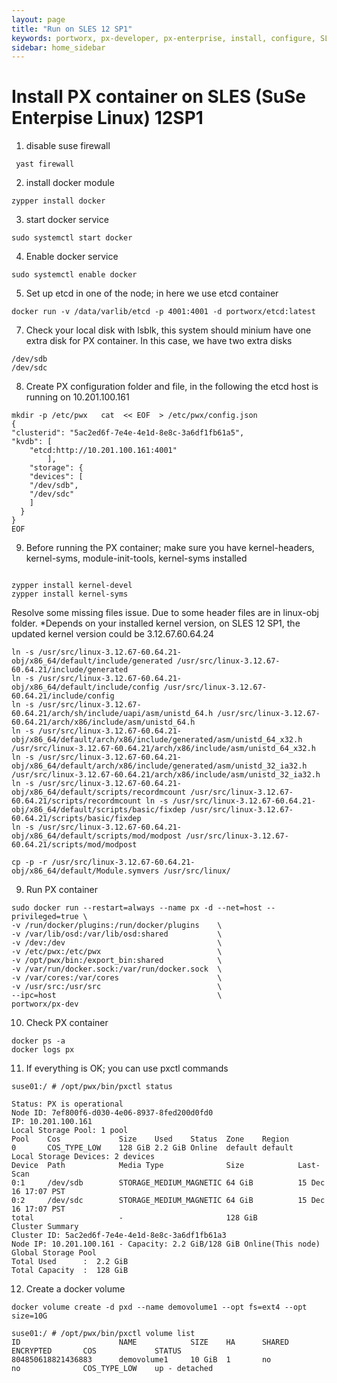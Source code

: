 ```yaml
---
layout: page
title: "Run on SLES 12 SP1"
keywords: portworx, px-developer, px-enterprise, install, configure, SLES 12, SP1
sidebar: home_sidebar
---
```


# Install PX container on SLES (SuSe Enterpise Linux) 12SP1

  1. disable suse firewall
  ```
   yast firewall
  ```
  2. install docker module   
  ```
  zypper install docker
  ```
  3. start docker service  
  ```
  sudo systemctl start docker
  ```
  4. Enable docker service
  ```
  sudo systemctl enable docker
  ```
  5. Set up etcd in one of the node; in here we use etcd container 
  ```
  docker run -v /data/varlib/etcd -p 4001:4001 -d portworx/etcd:latest
  ```
  7. Check your local disk with lsblk, this system should minium have one extra disk for PX container.
  In this case, we have two extra disks   
  ```
  /dev/sdb
  /dev/sdc
  ```
  8. Create PX configuration folder and file, in the following the etcd host is running on 10.201.100.161 
  ```
  mkdir -p /etc/pwx   cat  << EOF  > /etc/pwx/config.json
  {  
  "clusterid": "5ac2ed6f-7e4e-4e1d-8e8c-3a6df1fb61a5",
  "kvdb": [
      "etcd:http://10.201.100.161:4001"
          ],
      "storage": {
      "devices": [
      "/dev/sdb",
      "/dev/sdc"
      ]
    }
  }
  EOF
  ```
  9. Before running the PX container; make sure you have kernel-headers, kernel-syms, module-init-tools, kernel-syms installed
  ```
  
  zypper install kernel-devel
  zypper install kernel-syms
  
  ```
  
  Resolve some missing files issue. Due to some header files are in linux-obj folder.
  *Depends on your installed kernel version, on SLES 12 SP1, the updated kernel version could be 3.12.67.60.64.24
  ```
  ln -s /usr/src/linux-3.12.67-60.64.21-obj/x86_64/default/include/generated /usr/src/linux-3.12.67-60.64.21/include/generated
  ln -s /usr/src/linux-3.12.67-60.64.21-obj/x86_64/default/include/config /usr/src/linux-3.12.67-60.64.21/include/config
  ln -s /usr/src/linux-3.12.67-60.64.21/arch/sh/include/uapi/asm/unistd_64.h /usr/src/linux-3.12.67-60.64.21/arch/x86/include/asm/unistd_64.h
  ln -s /usr/src/linux-3.12.67-60.64.21-obj/x86_64/default/arch/x86/include/generated/asm/unistd_64_x32.h /usr/src/linux-3.12.67-60.64.21/arch/x86/include/asm/unistd_64_x32.h
  ln -s /usr/src/linux-3.12.67-60.64.21-obj/x86_64/default/arch/x86/include/generated/asm/unistd_32_ia32.h /usr/src/linux-3.12.67-60.64.21/arch/x86/include/asm/unistd_32_ia32.h
  ln -s /usr/src/linux-3.12.67-60.64.21-obj/x86_64/default/scripts/recordmcount /usr/src/linux-3.12.67-60.64.21/scripts/recordmcount ln -s /usr/src/linux-3.12.67-60.64.21-obj/x86_64/default/scripts/basic/fixdep /usr/src/linux-3.12.67-60.64.21/scripts/basic/fixdep
  ln -s /usr/src/linux-3.12.67-60.64.21-obj/x86_64/default/scripts/mod/modpost /usr/src/linux-3.12.67-60.64.21/scripts/mod/modpost
  
  cp -p -r /usr/src/linux-3.12.67-60.64.21-obj/x86_64/default/Module.symvers /usr/src/linux/
  ```
  9. Run PX container
  ```
  sudo docker run --restart=always --name px -d --net=host --privileged=true \
  -v /run/docker/plugins:/run/docker/plugins    \
  -v /var/lib/osd:/var/lib/osd:shared           \
  -v /dev:/dev                                  \
  -v /etc/pwx:/etc/pwx                          \
  -v /opt/pwx/bin:/export_bin:shared            \
  -v /var/run/docker.sock:/var/run/docker.sock  \
  -v /var/cores:/var/cores                      \
  -v /usr/src:/usr/src                          \
  --ipc=host                                    \
  portworx/px-dev
  ```
  
  10. Check PX container
  ```
  docker ps -a
  docker logs px
  ```
  11. If everything is OK; you can use pxctl commands 
  ```
  suse01:/ # /opt/pwx/bin/pxctl status
  
  Status: PX is operational
  Node ID: 7ef800f6-d030-4e06-8937-8fed200d0fd0
  IP: 10.201.100.161
  Local Storage Pool: 1 pool
  Pool    Cos             Size    Used    Status  Zone    Region
  0       COS_TYPE_LOW    128 GiB 2.2 GiB Online  default default
  Local Storage Devices: 2 devices
  Device  Path            Media Type              Size            Last-Scan
  0:1     /dev/sdb        STORAGE_MEDIUM_MAGNETIC 64 GiB          15 Dec 16 17:07 PST
  0:2     /dev/sdc        STORAGE_MEDIUM_MAGNETIC 64 GiB          15 Dec 16 17:07 PST
  total                   -                       128 GiB
  Cluster Summary        
  Cluster ID: 5ac2ed6f-7e4e-4e1d-8e8c-3a6df1fb61a3
  Node IP: 10.201.100.161 - Capacity: 2.2 GiB/128 GiB Online(This node)
  Global Storage Pool
  Total Used      :  2.2 GiB
  Total Capacity  :  128 GiB
  ```
  12. Create a docker volume
  ```
  docker volume create -d pxd --name demovolume1 --opt fs=ext4 --opt size=10G
  ```
  ```
  suse01:/ # /opt/pwx/bin/pxctl volume list
  ID                      NAME            SIZE    HA      SHARED  ENCRYPTED       COS             STATUS
  804850618821436883      demovolume1     10 GiB  1       no      no              COS_TYPE_LOW    up - detached
  ```
